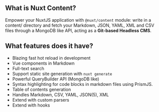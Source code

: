 ## What is Nuxt Content?

Empower your NuxtJS application with `@nuxt/content` module: write in a content/ directory and fetch your Markdown, JSON, YAML, XML and CSV files through a MongoDB like API, acting as a **Git-based Headless CMS**.

## What features does it have?

- Blazing fast hot reload in development
- Vue components in Markdown
- Full-text search
- Support static site generation with `nuxt generate`
- Powerful QueryBuilder API (MongoDB like)
- Syntax highlighting for code blocks in markdown files using PrismJS.
- Table of contents generation
- Handles Markdown, CSV, YAML, JSON(5), XML
- Extend with custom parsers
- Extend with hooks
